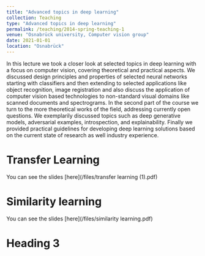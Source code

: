 ```yaml
---
title: "Advanced topics in deep learning"
collection: Teaching
type: "Advanced topics in deep learning"
permalink: /teaching/2014-spring-teaching-1
venue: "Osnabrück university, Computer vision group"
date: 2021-01-01
location: "Osnabrück"
---
```

In this lecture we took a closer look at selected topics in deep learning with a focus on computer vision, covering theoretical and practical aspects. We discussed design principles and properties of selected neural networks starting with classifiers and then extending to selected applications like object recognition, image registration and also discuss the application of computer vision based technologies to non-standard visual domains like scanned documents and spectrograms. In the second part of the course we turn to the more theoretical works of the field, addressing currently open questions. We exemplarily discussed topics such as deep generative models, adversarial examples, introspection, and explainability. Finally we provided practical guidelines for developing deep learning solutions based on the current state of research as well industry experience.


Transfer Learning
======
You can see the slides [here](/files/transfer learning (1).pdf)

Similarity learning
======
You can see the slides [here](/files/similarity learning.pdf)

Heading 3
======

